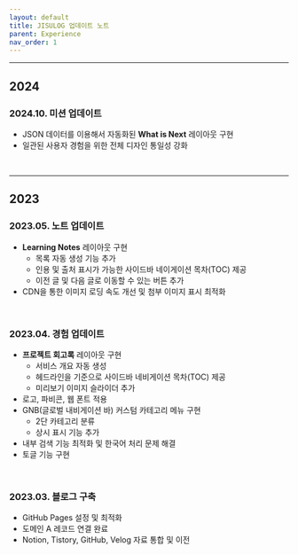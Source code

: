 ```yaml
---
layout: default
title: JISULOG 업데이트 노트
parent: Experience
nav_order: 1
---
```


---

## 2024
### 2024.10. 미션 업데이트
- JSON 데이터를 이용해서 자동화된 **What is Next** 레이아웃 구현
- 일관된 사용자 경험을 위한 전체 디자인 통일성 강화

<br>

---

## 2023

### 2023.05. 노트 업데이트
- **Learning Notes** 레이아웃 구현
  - 목록 자동 생성 기능 추가
  - 인용 및 출처 표시가 가능한 사이드바 네이게이션 목차(TOC) 제공
  - 이전 글 및 다음 글로 이동할 수 있는 버튼 추가
- CDN을 통한 이미지 로딩 속도 개선 및 첨부 이미지 표시 최적화


<br>


### 2023.04. 경험 업데이트
- **프로젝트 회고록** 레이아웃 구현
  - 서비스 개요 자동 생성
  - 헤드라인을 기준으로 사이드바 네비게이션 목차(TOC) 제공
  - 미리보기 이미지 슬라이더 추가
- 로고, 파비콘, 웹 폰트 적용
- GNB(글로벌 내비게이션 바) 커스텀 카테고리 메뉴 구현
  - 2단 카테고리 분류
  - 상시 표시 기능 추가
- 내부 검색 기능 최적화 및 한국어 처리 문제 해결
- 토글 기능 구현

<br>

### 2023.03. 블로그 구축
- GitHub Pages 설정 및 최적화
- 도메인 A 레코드 연결 완료
- Notion, Tistory, GitHub, Velog 자료 통합 및 이전



